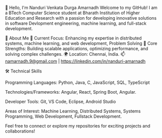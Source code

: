 👋 Hello, I'm Nanduri Venkata Durga Amarnadh
Welcome to my GitHub! I am a BTech Computer Science student at Bharath Institution of Higher Education and Research with a passion for developing innovative solutions in software Devlopment engineering, machine learning, and full-stack development.

🚀 About Me
🔭 Current Focus: Enhancing my expertise in distributed systems, machine learning, and web development, Problem Solving 
🌟 Core Strengths: Building scalable applications, optimizing performance, and solving complex challenges.
🌍 Location: Chennai, India.
📫 namarnadh.9@gmail.com | https://linkedin.com/in/nanduri-amarnadh

🛠️ Technical Skills

Programming Languages: Python, Java, C, JavaScript, SQL, TypeScript

Technologies/Frameworks: Angular, React, Spring Boot, Angular.

Developer Tools: Git, VS Code, Eclipse, Android Studio

Areas of Interest: Machine Learning, Distributed Systems, Systems Programming, Web Development, Fullstack Development.



Feel free to connect or explore my repositories for exciting projects and collaborations!
